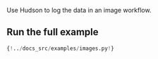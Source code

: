 Use Hudson to log the data in an image workflow.

## Run the full example

```Python
{!../docs_src/examples/images.py!}
```
